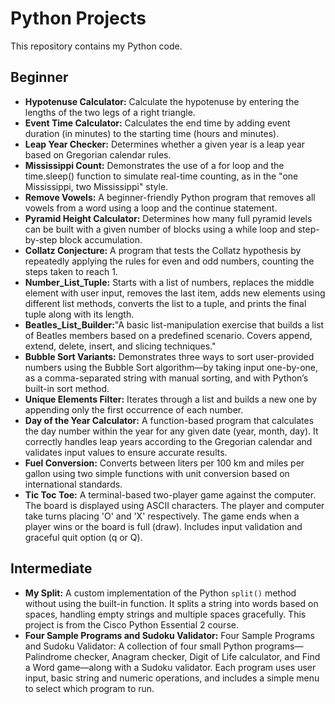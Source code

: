 # Python Projects

This repository contains my Python code.

## Beginner

- **Hypotenuse Calculator:** Calculate the hypotenuse by entering the lengths of the two legs of a right triangle.
- **Event Time Calculator:** Calculates the end time by adding event duration (in minutes) to the starting time (hours and minutes).
- **Leap Year Checker:** Determines whether a given year is a leap year based on Gregorian calendar rules.
- **Mississippi Count:** Demonstrates the use of a for loop and the time.sleep() function to simulate real-time counting, as in the "one Mississippi, two Mississippi" style.
- **Remove Vowels:** A beginner-friendly Python program that removes all vowels from a word using a loop and the continue statement.
- **Pyramid Height Calculator:** Determines how many full pyramid levels can be built with a given number of blocks using a while loop and step-by-step block accumulation.
- **Collatz Conjecture:** A program that tests the Collatz hypothesis by repeatedly applying the rules for even and odd numbers, counting the steps taken to reach 1.
- **Number_List_Tuple:** Starts with a list of numbers, replaces the middle element with user input, removes the last item, adds new elements using different list methods, converts the list to a tuple, and prints the final tuple along with its length.
- **Beatles_List_Builder:**"A basic list-manipulation exercise that builds a list of Beatles members based on a predefined scenario. Covers append, extend, delete, insert, and slicing techniques."
- **Bubble Sort Variants:** Demonstrates three ways to sort user-provided numbers using the Bubble Sort algorithm—by taking input one-by-one, as a comma-separated string with manual sorting, and with Python’s built-in sort method.
- **Unique Elements Filter:** Iterates through a list and builds a new one by appending only the first occurrence of each number.
- **Day of the Year Calculator:** A function-based program that calculates the day number within the year for any given date (year, month, day). It correctly handles leap years according to the Gregorian calendar and validates input values to ensure accurate results.
- **Fuel Conversion:** Converts between liters per 100 km and miles per gallon using two simple functions with unit conversion based on international standards.
- **Tic Toc Toe:** A terminal-based two-player game against the computer. The board is displayed using ASCII characters. The player and computer take turns placing 'O' and 'X' respectively. The game ends when a player wins or the board is full (draw). Includes input validation and graceful quit option (q or Q).

## Intermediate

- **My Split:** A custom implementation of the Python `split()` method without using the built-in function. It splits a string into words based on spaces, handling empty strings and multiple spaces gracefully. This project is from the Cisco Python Essential 2 course.
- **Four Sample Programs and Sudoku Validator:** Four Sample Programs and Sudoku Validator: A collection of four small Python programs—Palindrome checker, Anagram checker, Digit of Life calculator, and Find a Word game—along with a Sudoku validator. Each program uses user input, basic string and numeric operations, and includes a simple menu to select which program to run.

